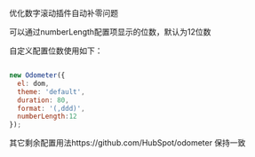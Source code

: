 优化数字滚动插件自动补零问题

可以通过numberLength配置项显示的位数，默认为12位数

自定义配置位数使用如下：

```js

new Odometer({
  el: dom,
  theme: 'default',
  duration: 80,
  format: '(,ddd)',
  numberLength:12
});

```

其它剩余配置用法https://github.com/HubSpot/odometer 保持一致
